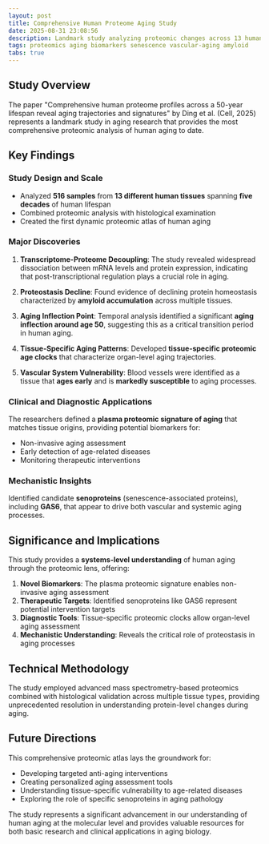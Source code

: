 ```yaml
---
layout: post
title: Comprehensive Human Proteome Aging Study
date: 2025-08-31 23:08:56
description: Landmark study analyzing proteomic changes across 13 human tissues over 50 years reveals aging trajectories and biomarkers
tags: proteomics aging biomarkers senescence vascular-aging amyloid
tabs: true
---
```


## Study Overview

The paper "Comprehensive human proteome profiles across a 50-year lifespan reveal aging trajectories and signatures" by Ding et al. (Cell, 2025) represents a landmark study in aging research that provides the most comprehensive proteomic analysis of human aging to date.

## Key Findings

### **Study Design and Scale**
- Analyzed **516 samples** from **13 different human tissues** spanning **five decades** of human lifespan
- Combined proteomic analysis with histological examination
- Created the first dynamic proteomic atlas of human aging

### **Major Discoveries**

1. **Transcriptome-Proteome Decoupling**: The study revealed widespread dissociation between mRNA levels and protein expression, indicating that post-transcriptional regulation plays a crucial role in aging.

2. **Proteostasis Decline**: Found evidence of declining protein homeostasis characterized by **amyloid accumulation** across multiple tissues.

3. **Aging Inflection Point**: Temporal analysis identified a significant **aging inflection around age 50**, suggesting this as a critical transition period in human aging.

4. **Tissue-Specific Aging Patterns**: Developed **tissue-specific proteomic age clocks** that characterize organ-level aging trajectories.

5. **Vascular System Vulnerability**: Blood vessels were identified as a tissue that **ages early** and is **markedly susceptible** to aging processes.

### **Clinical and Diagnostic Applications**

The researchers defined a **plasma proteomic signature of aging** that matches tissue origins, providing potential biomarkers for:

- Non-invasive aging assessment
- Early detection of age-related diseases
- Monitoring therapeutic interventions

### **Mechanistic Insights**

Identified candidate **senoproteins** (senescence-associated proteins), including **GAS6**, that appear to drive both vascular and systemic aging processes.

## Significance and Implications

This study provides a **systems-level understanding** of human aging through the proteomic lens, offering:

1. **Novel Biomarkers**: The plasma proteomic signature enables non-invasive aging assessment
2. **Therapeutic Targets**: Identified senoproteins like GAS6 represent potential intervention targets
3. **Diagnostic Tools**: Tissue-specific proteomic clocks allow organ-level aging assessment
4. **Mechanistic Understanding**: Reveals the critical role of proteostasis in aging processes

## Technical Methodology

The study employed advanced mass spectrometry-based proteomics combined with histological validation across multiple tissue types, providing unprecedented resolution in understanding protein-level changes during aging.

## Future Directions

This comprehensive proteomic atlas lays the groundwork for:
- Developing targeted anti-aging interventions
- Creating personalized aging assessment tools
- Understanding tissue-specific vulnerability to age-related diseases
- Exploring the role of specific senoproteins in aging pathology

The study represents a significant advancement in our understanding of human aging at the molecular level and provides valuable resources for both basic research and clinical applications in aging biology.